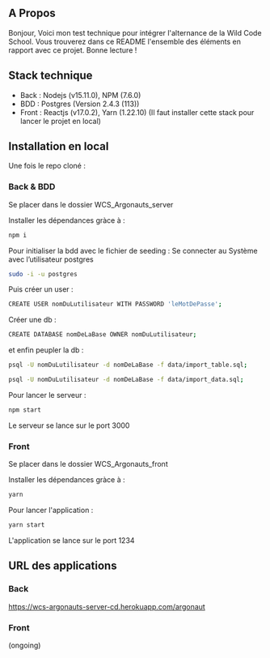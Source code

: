 ## A Propos

Bonjour,
Voici mon test technique pour intégrer l'alternance de la Wild Code School.
Vous trouverez dans ce README l'ensemble des éléments en rapport avec ce projet.
Bonne lecture !

## Stack technique

- Back : Nodejs (v15.11.0), NPM (7.6.0)
- BDD : Postgres (Version 2.4.3 (113))
- Front : Reactjs (v17.0.2), Yarn (1.22.10)
(Il faut installer cette stack pour lancer le projet en local)


## Installation en local

Une fois le repo cloné :

### Back & BDD

Se placer dans le dossier WCS_Argonauts_server

Installer les dépendances gràce à :
```bash
npm i
```

Pour initialiser la bdd avec le fichier de seeding :
 Se connecter au Système avec l’utilisateur postgres
 ```bash
sudo -i -u postgres
```
Puis créer un user :
 ```bash
CREATE USER nomDuLutilisateur WITH PASSWORD 'leMotDePasse';
```
Créer une db :
 ```bash
CREATE DATABASE nomDeLaBase OWNER nomDuLutilisateur;
```
et enfin peupler la db :
 ```bash
psql -U nomDuLutilisateur -d nomDeLaBase -f data/import_table.sql;
```
 ```bash
psql -U nomDuLutilisateur -d nomDeLaBase -f data/import_data.sql;
```

Pour lancer le serveur :
```bash
npm start
```

Le serveur se lance sur le port 3000

### Front

Se placer dans le dossier WCS_Argonauts_front

Installer les dépendances gràce à :
```bash
yarn
```

Pour lancer l'application :
```bash
yarn start
```

L'application se lance sur le port 1234

## URL des applications

### Back
https://wcs-argonauts-server-cd.herokuapp.com/argonaut

### Front
(ongoing)